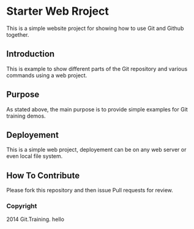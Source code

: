 # Starter Web Rroject

This is a simple website project for showing how to use Git and Github together.

## Introduction

This is example to show different parts of the Git repository and various commands using a web project.

## Purpose

As stated above, the main purpose is to provide simple examples for Git training demos.

## Deployement

This is a simple web project, deployement can be on any web server or even local file system.

## How To Contribute

Please fork this repository and then issue Pull requests for review.

### Copyright

2014 Git.Training.
hello
